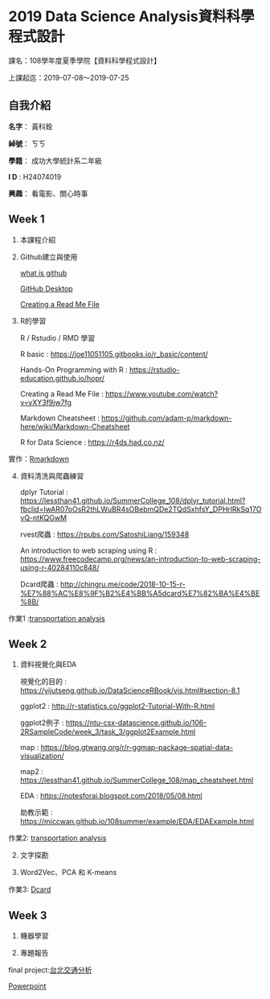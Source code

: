 # 2019 Data Science Analysis資料科學程式設計

課名：108學年度夏季學院【資料科學程式設計】

上課起迄：2019-07-08～2019-07-25

## 自我介紹

**名字**： 黃科銓

**綽號**： ㄎㄎ

**學籍**： 成功大學統計系二年級

**I D** : H24074019

**興趣**： 看電影、關心時事



## Week 1

1. 本課程介紹

2. Github建立與使用

	[what is github](https://www.youtube.com/watch?v=w3jLJU7DT5E)

	[GitHub Desktop](https://www.youtube.com/watch?v=ci3W1T88mzw)

	[Creating a Read Me File](https://www.youtube.com/watch?v=yXY3f9jw7fg)

3. R的學習

	R / Rstudio / RMD 學習

	R basic : https://joe11051105.gitbooks.io/r_basic/content/

	Hands-On Programming with R : https://rstudio-education.github.io/hopr/

	Creating a Read Me File : https://www.youtube.com/watch?v=yXY3f9jw7fg

	Markdown Cheatsheet : https://github.com/adam-p/markdown-here/wiki/Markdown-Cheatsheet

	R for Data Science : https://r4ds.had.co.nz/
	
實作：[Rmarkdown](https://kevinhuang102888.github.io/kevinhuang/week1/class1-1/demo.html)

4. 資料清洗與爬蟲練習

	dplyr Tutorial : https://lessthan41.github.io/SummerCollege_108/dplyr_tutorial.html?fbclid=IwAR07oOsR2thLWuBR4sOBebmQDe2TQdSxhfsY_DPHrlRkSq17OvQ-ntKQGwM

	rvest爬蟲 : https://rpubs.com/SatoshiLiang/159348

	An introduction to web scraping using R : https://www.freecodecamp.org/news/an-introduction-to-web-scraping-using-r-40284110c848/

	Dcard爬蟲 : http://chingru.me/code/2018-10-15-r-%E7%88%AC%E8%9F%B2%E4%BB%A5dcard%E7%82%BA%E4%BE%8B/

作業1 :[transportation analysis](https://kevinhuang102888.github.io/kevinhuang/week1/class1-2/transportation_analysis.html)

## Week 2

1. 資料視覺化與EDA

	視覺化的目的 : https://yijutseng.github.io/DataScienceRBook/vis.html#section-8.1

	ggplot2 : http://r-statistics.co/ggplot2-Tutorial-With-R.html

	ggplot2例子 : https://ntu-csx-datascience.github.io/106-2RSampleCode/week_3/task_3/ggplot2Example.html

	map : https://blog.gtwang.org/r/r-ggmap-package-spatial-data-visualization/

	map2 : https://lessthan41.github.io/SummerCollege_108/map_cheatsheet.html

	EDA : https://notesforai.blogspot.com/2018/05/08.html

	助教示範 : https://miccwan.github.io/108summer/example/EDA/EDAExample.html

作業2: [transportation analysis](https://kevinhuang102888.github.io/kevinhuang/week2/class2-1/HW2.html)

2. 文字探勘

	[rapply]:https://www.datacamp.com/community/tutorials/r-tutorial-apply-family

	[jieba]:https://qinwenfeng.com/jiebaR/worker-.html

	[文字雲]:https://ntu-csx-datascience.github.io/106-2RSampleCode/week_4/task_4/WordCloud-2.html

	[TF-IDF]:https://www.peculab.org/2019/05/21/tf-idf/

	[老師示範]:https://ntu-csx-datascience.github.io/106-2RSampleCode/week_6/course_6/PTTBoyGirl.html

	[學生示範]:https://github.com/kevinkevin556/STASD/blob/master/week_05/week_5_inclass_practice.ipynb

3. Word2Vec、PCA 和 K-means

	[word embedding]:https://medium.com/life-of-small-data-engineer/%E8%83%BD%E8%A2%AB%E9%9B%BB%E8%85%A6%E7%90%86%E8%A7%A3%E7%9A%84%E6%96%87%E5%AD%97-nlp-%E4%B8%80-word-embedding-4146267019cb

	[PCA概念]:https://youtu.be/4pnQd6jnCWk

	[K-means]:https://etrex.tw/flash/kMeansClustering/kMeansClustering2.html

	[SVR]:https://www.kaggle.com/azzion/svm-for-beginners-tutorial

	[共線圖]:https://pythondata.com/text-analytics-visualization/

	[熱點圖]:https://data-flair.training/blogs/python-heatmap-word-cloud/

作業3: [Dcard](https://kevinhuang102888.github.io/kevinhuang/week2/class2-2/Dcard.html)

## Week 3

1. 機器學習

	[機器學習套件]:https://www.analyticsvidhya.com/blog/2016/12/cheatsheet-scikit-learn-caret-package-for-python-r-respectively/

	[keras]:https://www.kdnuggets.com/2017/06/deep-learning-r-keras.html

	[Gradient descent]:https://eli.thegreenplace.net/2016/understanding-gradient-descent/

	[機器學習教學]:https://machinelearningmastery.com/machine-learning-in-r-step-by-step/

2. 專題報告

final project:[台北交通分析](https://kevinhuang102888.github.io/kevinhuang/week3/final%20project/taipei_accident)

[Powerpoint](https://drive.google.com/drive/folders/1e8Mc5JHs9BXaOnShZvtdLUD4_yQOdCQt)



